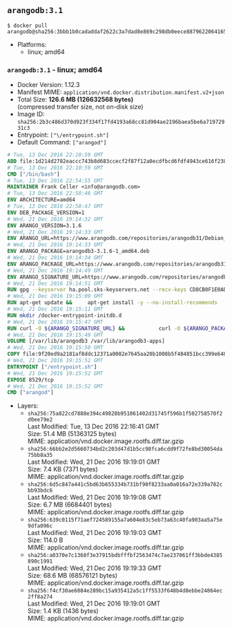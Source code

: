 ## `arangodb:3.1`

```console
$ docker pull arangodb@sha256:3bbb1b0cadaddaf2622c3a7dad8e869c298db0eece88796220641652c08835d1
```

-	Platforms:
	-	linux; amd64

### `arangodb:3.1` - linux; amd64

-	Docker Version: 1.12.3
-	Manifest MIME: `application/vnd.docker.distribution.manifest.v2+json`
-	Total Size: **126.6 MB (126632568 bytes)**  
	(compressed transfer size, not on-disk size)
-	Image ID: `sha256:2b3c486d370d923f334f17fd4193a68cc81d904ae2196baea5be6a71972931c3`
-	Entrypoint: `["\/entrypoint.sh"]`
-	Default Command: `["arangod"]`

```dockerfile
# Tue, 13 Dec 2016 22:10:59 GMT
ADD file:1d214d2782eaccc743b8d683ccecf2f87f12a0ecdfbcd6fdf4943ce616f23870 in / 
# Tue, 13 Dec 2016 22:10:59 GMT
CMD ["/bin/bash"]
# Tue, 13 Dec 2016 22:54:55 GMT
MAINTAINER Frank Celler <info@arangodb.com>
# Tue, 13 Dec 2016 22:58:46 GMT
ENV ARCHITECTURE=amd64
# Tue, 13 Dec 2016 22:58:47 GMT
ENV DEB_PACKAGE_VERSION=1
# Wed, 21 Dec 2016 19:14:32 GMT
ENV ARANGO_VERSION=3.1.6
# Wed, 21 Dec 2016 19:14:33 GMT
ENV ARANGO_URL=https://www.arangodb.com/repositories/arangodb31/Debian_8.0
# Wed, 21 Dec 2016 19:14:33 GMT
ENV ARANGO_PACKAGE=arangodb3-3.1.6-1_amd64.deb
# Wed, 21 Dec 2016 19:14:34 GMT
ENV ARANGO_PACKAGE_URL=https://www.arangodb.com/repositories/arangodb31/Debian_8.0/amd64/arangodb3-3.1.6-1_amd64.deb
# Wed, 21 Dec 2016 19:14:49 GMT
ENV ARANGO_SIGNATURE_URL=https://www.arangodb.com/repositories/arangodb31/Debian_8.0/amd64/arangodb3-3.1.6-1_amd64.deb.asc
# Wed, 21 Dec 2016 19:14:51 GMT
RUN gpg --keyserver ha.pool.sks-keyservers.net --recv-keys CD8CB0F1E0AD5B52E93F41E7EA93F5E56E751E9B
# Wed, 21 Dec 2016 19:15:09 GMT
RUN apt-get update &&     apt-get install -y --no-install-recommends         libjemalloc1 	libsnappy1         ca-certificates         pwgen         curl     &&     rm -rf /var/lib/apt/lists/*
# Wed, 21 Dec 2016 19:15:11 GMT
RUN mkdir /docker-entrypoint-initdb.d
# Wed, 21 Dec 2016 19:15:47 GMT
RUN curl -O ${ARANGO_SIGNATURE_URL} &&           curl -O ${ARANGO_PACKAGE_URL} &&             gpg --verify ${ARANGO_PACKAGE}.asc &&     (echo arangodb3 arangodb3/password password test | debconf-set-selections) &&     (echo arangodb3 arangodb3/password_again password test | debconf-set-selections) &&     DEBIAN_FRONTEND="noninteractive" dpkg -i ${ARANGO_PACKAGE} &&     rm -rf /var/lib/arangodb3/* &&     sed -ri         -e 's!127\.0\.0\.1!0.0.0.0!g'         -e 's!^(file\s*=).*!\1 -!'         -e 's!^#\s*uid\s*=.*!uid = arangodb!'         -e 's!^#\s*gid\s*=.*!gid = arangodb!'         /etc/arangodb3/arangod.conf     &&     DEBIAN_FRONTEND="noninteractive" apt-get purge -y --auto-remove ca-certificates &&     rm -f ${ARANGO_PACKAGE}*
# Wed, 21 Dec 2016 19:15:49 GMT
VOLUME [/var/lib/arangodb3 /var/lib/arangodb3-apps]
# Wed, 21 Dec 2016 19:15:50 GMT
COPY file:9f20ed9a2181af8ddc12371a0082e7645aa20b1008b5f484851bcc399e64801e in /entrypoint.sh 
# Wed, 21 Dec 2016 19:15:51 GMT
ENTRYPOINT ["/entrypoint.sh"]
# Wed, 21 Dec 2016 19:15:52 GMT
EXPOSE 8529/tcp
# Wed, 21 Dec 2016 19:15:52 GMT
CMD ["arangod"]
```

-	Layers:
	-	`sha256:75a822cd7888e394c49828b951061402d31745f596b1f502758570f2d0ee79e2`  
		Last Modified: Tue, 13 Dec 2016 22:16:41 GMT  
		Size: 51.4 MB (51363125 bytes)  
		MIME: application/vnd.docker.image.rootfs.diff.tar.gzip
	-	`sha256:66bb2e2d5660734bd2c203d47d1b5cc98fca6cdd9f72fe8bd30054da75bb8a35`  
		Last Modified: Wed, 21 Dec 2016 19:19:01 GMT  
		Size: 7.4 KB (7371 bytes)  
		MIME: application/vnd.docker.image.rootfs.diff.tar.gzip
	-	`sha256:6d5c847a441c5bd63b655334b731bf90f8233aa0a016a72e339a782cbb93bdc6`  
		Last Modified: Wed, 21 Dec 2016 19:19:08 GMT  
		Size: 6.7 MB (6684401 bytes)  
		MIME: application/vnd.docker.image.rootfs.diff.tar.gzip
	-	`sha256:639c0115f71aef724589155a7a604e83c5eb73a63c40fa903aa5a75e9dfa096c`  
		Last Modified: Wed, 21 Dec 2016 19:19:03 GMT  
		Size: 114.0 B  
		MIME: application/vnd.docker.image.rootfs.diff.tar.gzip
	-	`sha256:a0370e7c1368f3e37915bdbfffbf2563474c7ae237061ff3bbde4385890c1991`  
		Last Modified: Wed, 21 Dec 2016 19:19:33 GMT  
		Size: 68.6 MB (68576121 bytes)  
		MIME: application/vnd.docker.image.rootfs.diff.tar.gzip
	-	`sha256:f4cf30ae6084e289bc15a935412a5c1ff5533f648b4d8ebbe24864ec2ff8a274`  
		Last Modified: Wed, 21 Dec 2016 19:19:01 GMT  
		Size: 1.4 KB (1436 bytes)  
		MIME: application/vnd.docker.image.rootfs.diff.tar.gzip
